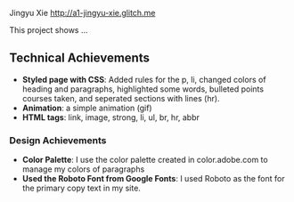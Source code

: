 
Jingyu Xie 
http://a1-jingyu-xie.glitch.me

This project shows ...

## Technical Achievements
- **Styled page with CSS**: Added rules for the p, li, changed colors of heading and paragraphs, highlighted some words, bulleted points courses taken, and seperated sections with lines (hr).
- **Animation**: a simple animation (gif)
- **HTML tags**: link, image, strong, li, ul, br, hr, abbr

### Design Achievements
- **Color Palette**: I use the color palette created in color.adobe.com to manage my colors of paragraphs
- **Used the Roboto Font from Google Fonts**: I used Roboto as the font for the primary copy text in my site.
